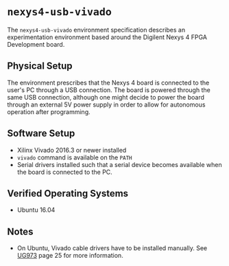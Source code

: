 # `nexys4-usb-vivado`
The `nexys4-usb-vivado` environment specification describes an experimentation environment based around the Digilent Nexys 4 FPGA Development board. 

## Physical Setup
The environment prescribes that the Nexys 4 board is connected to the user's PC through a USB connection. The board is powered through the same USB connection, although one might decide to power the board through an external 5V power supply in order to allow for autonomous operation after programming. 

## Software Setup
- Xilinx Vivado 2016.3 or newer installed
- `vivado` command is available on the `PATH`
- Serial drivers installed such that a serial device becomes available when the board is connected to the PC.

## Verified Operating Systems
- Ubuntu 16.04

## Notes
- On Ubuntu, Vivado cable drivers have to be installed manually. See [UG973](https://www.xilinx.com/support/documentation/sw_manuals/xilinx2016_3/ug973-vivado-release-notes-install-license.pdf) page 25 for more information.